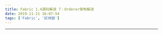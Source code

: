 ```yaml
---
title: Fabric 1.4源码解读 7：Orderer架构解读
date: 2019-11-21 16:07:54
tags: ['Fabric', '区块链']
---
```



---------